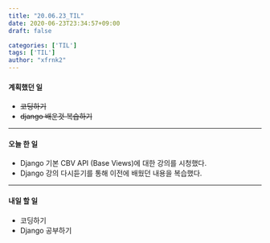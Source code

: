 ```yaml
---
title: "20.06.23_TIL"
date: 2020-06-23T23:34:57+09:00
draft: false

categories: ['TIL']
tags: ['TIL']
author: "xfrnk2"
---
```

#### 계획했던 일
+ ~~코딩하기~~
+ ~~django 배운것 복습하기~~
---
#### 오늘 한 일
+ Django 기본 CBV API (Base Views)에 대한 강의를 시청했다.
+ Django 강의 다시듣기를 통해 이전에 배웠던 내용을 복습했다.
--- 
#### 내일 할 일  
+ 코딩하기
+ Django 공부하기